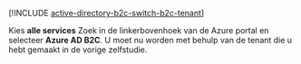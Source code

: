 [!INCLUDE [active-directory-b2c-switch-b2c-tenant](active-directory-b2c-switch-b2c-tenant.md)]

Kies **alle services** Zoek in de linkerbovenhoek van de Azure portal en selecteer **Azure AD B2C**. U moet nu worden met behulp van de tenant die u hebt gemaakt in de vorige zelfstudie.